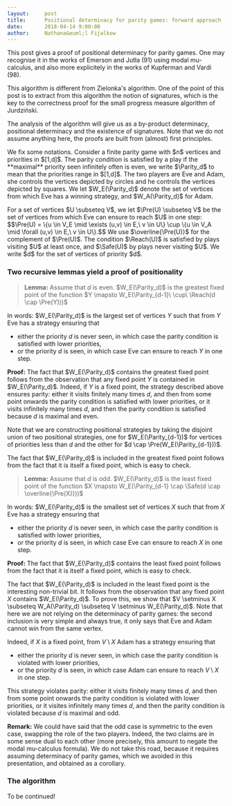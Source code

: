 ```yaml
---
layout:     post
title:      Positional determinacy for parity games: forward approach
date:       2018-04-14 9:00:00
author:     Nathana&euml;l Fijalkow
---
```


<script type="text/x-mathjax-config">
MathJax.Hub.Config({
  TeX: {
    Macros: {
      G: "{\\mathcal{G}}",
      VE: "{V_E}",
      Parity: "{\\mathrm{Parity}}",
      Pre: "{\\mathrm{Pre}}",
      Win: "{\\mathrm{Win}}",
      Lose: "{\\mathrm{Lose}}",
      Reach: "{\\mathrm{Reach}}",
      Safe: "{\\mathrm{Safe}}",
      LFP: "{\\mathrm{LFP}}",
      GFP: "{\\mathrm{GFP}}",
      N: "{\\mathbb{N}}",
      nN: "{_{n \\in \\mathbb{N}}}",
      priority: "{\\{1,\\ldots,d\\}}",
    }
  }
});
</script>

<p class="intro"><span class="dropcap">T</span>his post gives a proof of positional determinacy for parity games.
One may recognise it in the works of Emerson and Jutla (91) using modal mu-calculus, and also more explicitely in the works of Kupferman and Vardi (98).
</p>

<p>
This algorithm is different from Zielonka's algorithm.
One of the point of this post is to extract from this algorithm the notion of signatures, which is the key to the correctness proof for 
the small progress measure algorithm of Jurdzi&#324;ski.
</p>

<p>
The analysis of the algorithm will give us as a by-product determinacy, positional determinacy and the existence of signatures.
Note that we do not assume anything here, the proofs are built from (almost) first principles.</p>

<p>We fix some notations. Consider a finite parity game with $n$ vertices and priorities in $[1,d]$.
The parity condition is satisfied by a play if the **maximal** priority seen infinitely often is even,
we write $\Parity_d$ to mean that the priorities range in $[1,d]$.
The two players are Eve and Adam, she controls the vertices depicted by circles and he controls the vertices depicted by squares.
We let $W_E(\Parity_d)$ denote the set of vertices from which Eve has a winning strategy, and $W_A(\Parity_d)$ for Adam.</p>

<p>For a set of vertices $U \subseteq V$, we let $\Pre(U) \subseteq V$ be the set of vertices from which Eve can ensure to reach $U$ in one step:
$$\Pre(U) = \{u \in V_E \mid \exists (u,v) \in E,\ v \in U\} \cup \{u \in V_A \mid \forall (u,v) \in E,\ v \in U\}.$$
We use $\overline{\Pre(U)}$ for the complement of $\Pre(U)$.
The condition $\Reach(U)$ is satisfied by plays visiting $U$ at least once, and $\Safe(U)$ by plays never visiting $U$.
We write $d$ for the set of vertices of priority $d$.</p>

### Two recursive lemmas yield a proof of positionality

> **Lemma:** 
Assume that $d$ is even.
$W_E(\Parity_d)$ is the greatest fixed point of the function $Y \mapsto W_E(\Parity_{d-1}\ \cup\ \Reach(d \cap \Pre(Y)))$

In words: $W_E(\Parity_d)$ is the largest set of vertices $Y$ such that from $Y$ Eve has a strategy ensuring that 
* either the priority $d$ is never seen, in which case the parity condition is satisfied with lower priorities,
* or the priority $d$ is seen, in which case Eve can ensure to reach $Y$ in one step.

**Proof:**
The fact that $W_E(\Parity_d)$ contains the greatest fixed point follows from the observation that any fixed point $Y$ is contained in $W_E(\Parity_d)$.
Indeed, if $Y$ is a fixed point, the strategy described above ensures parity: either it visits finitely many times $d$,
and then from some point onwards the parity condition is satisfied with lower priorities, or it visits infinitely many times $d$,
and then the parity condition is satisfied because $d$ is maximal and even.

Note that we are constructing positional strategies by taking the disjoint union of two positional strategies,
one for $W_E(\Parity_{d-1})$ for vertices of priorities less than $d$ and the other for $d \cap \Pre(W_E(\Parity_{d-1}))$.

The fact that $W_E(\Parity_d)$ is included in the greatest fixed point follows from the fact that it is itself a fixed point,
which is easy to check.

> **Lemma:** 
Assume that $d$ is odd.
$W_E(\Parity_d)$ is the least fixed point of the function $X \mapsto W_E(\Parity_{d-1} \cap \Safe(d \cap \overline{\Pre(X)}))$

In words: $W_E(\Parity_d)$ is the smallest set of vertices $X$ such that from $X$ Eve has a strategy ensuring that 
* either the priority $d$ is never seen, in which case the parity condition is satisfied with lower priorities,
* or the priority $d$ is seen, in which case Eve can ensure to reach $X$ in one step.

**Proof:**
The fact that $W_E(\Parity_d)$ contains the least fixed point follows from the fact that it is itself a fixed point,
which is easy to check.

The fact that $W_E(\Parity_d)$ is included in the least fixed point is the interesting non-trivial bit.
It follows from the observation that any fixed point $X$ contains $W_E(\Parity_d)$.
To prove this, we show that $V \setminus X \subseteq W_A(\Parity_d) \subseteq V \setminus W_E(\Parity_d)$.
Note that here we are not relying on the determinacy of parity games: the second inclusion is very simple and always true,
it only says that Eve and Adam cannot win from the same vertex.

Indeed, if $X$ is a fixed point, from $V \setminus X$ Adam has a strategy ensuring that
* either the priority $d$ is never seen, in which case the parity condition is violated with lower priorities,
* or the priority $d$ is seen, in which case Adam can ensure to reach $V \setminus X$ in one step.

This strategy violates parity: either it visits finitely many times $d$,
and then from some point onwards the parity condition is violated with lower priorities, 
or it visites infinitely many times $d$, and then the parity condition is violated because $d$ is maximal and odd.

**Remark:**
We could have said that the odd case is symmetric to the even case, swapping the role of the two players.
Indeed, the two claims are in some sense dual to each other (more precisely, this amount to negate the modal mu-calculus formula).
We do not take this road, because it requires assuming determinacy of parity games, which we avoided in this presentation,
and obtained as a corollary.

### The algorithm

To be continued!

<!--

<p>We construct two recursive procedures, which take as input a parity game with priorities in $[1,p]$ 
and two additional colours: $\set{\Win,\Lose}$, and output the winning set for Eve.
The vertices with colours $\Win$ or $\Lose$ are terminal: when reaching a terminal vertex, 
the game stops and one of the players is declared the winner.
Formally, the objective is
$$\left( \Parity_p \cup \Reach(\Win) \right) \cap \Safe(\Lose)$$.
</p>

Algorithmically, we compute a non-increasing sequence of sets $Y_0 \supseteq Y_1 \supseteq \cdots$,
such that $Y_{k+1} = W_E(\Parity_{d-1}\ \cup\ \Reach(d \cap \Pre(Y_k)))$ until reaching the greatest fixed point.

For each $k$ this is indeed a recursive call: in the new game, vertices with priorities $d$ are marked terminal, and declared
winning if in $d \cap \Pre(Y_k)$, losing otherwise. So in this game the priorities are in $[1,d-1]$.

<figure>
	<img src="{{ '/images/parity_even.png' | prepend: site.baseurl }}" alt=""> 
	<figcaption>The even case</figcaption>
</figure>

Algorithmically, we compute a non-increasing sequence of sets $X_0 \subseteq X_1 \subseteq \cdots$,
such that $X_{k+1} = W_E(\Parity_{d-1} \cap \Safe(d \cap \overline{\Pre(X_k)}))$ until reaching the least fixed point.

<figure>
	<img src="{{ '/images/parity_odd.png' | prepend: site.baseurl }}" alt=""> 
	<figcaption>The odd case</figcaption>
</figure>

**Complexity:**
The algorithm above alternates greatest and least fixed point computations, in total $d$ of them.
Each of them computes subsets of the vertices, hence stabilise within at most $n$ steps.
Each step can be carried out in linear time, so we obtain a naive but good enough time complexity bound of $O(n^d)$.

### The construction of signatures

Let us fix some notations. 
* For an even priority $p$, let $Y(p)$ be the greatest fixed point computed at step $p$.
* For an odd priority $p$, let $X_0(p) \subseteq X_1(p) \subseteq \cdots \subseteq X_n(p)$ be the non-decreasing sequence of sets of vertices computed at step $p$.

We define a function $\mu : V \to [1,n]^{d/2} \cup \\{\bot\\}$.
The tuples in $[1,n]^{d/2}$ are indexed by odd priorities in $[1,d]$.
For $p$ an odd priority, let $\mu(p)(v)$ be the smallest $k$ such that $v$ is in $X_k(p)$, and $\bot$ if it belongs to none.

The function $\mu$ induces a set of orders on vertices: for $p$ an odd priority and $v,v'$ two vertices, we have $v \ge_p v'$ if
$\mu(p)(v) \ge \mu(p)(v')$. For technical convenience we also define $\ge_p$ for $p$ an even priority by $\ge_p = \ge_{p-1}$.

**Theorem:**
* $\mu(v) \neq \bot$ if, and only if, Eve wins from $v$,
* if $v \in V_E$ has priority $p$, then there exists $(v,v') \in E$ such that $v \ge_p v'$, strict if $p$ odd,
* if $v \in V_A$ has priority $p$, then for all $(v,v') \in E$ we have $v \ge_p v'$, strict if $p$ odd.

**Proof:**
The first item has already been argued in the description of the algorithm.
The other two items are easily proved, relying on two arguments:
* for $v$ of priority $p$ in $X_k(p')$ with $p' > p$, the positional winning strategy ensures to remain in $X_k(p')$,
* for $v$ of odd priority $p$ in $X_k(p)$, the positional winning strategy ensures to reach $X_{k-1}(p)$.


-->
